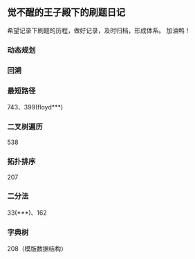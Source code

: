 ## 觉不醒的王子殿下的刷题日记

希望记录下刷题的历程，做好记录，及时归档，形成体系。
加油鸭！

### 动态规划

### 回溯

### 最短路径
743、399(floyd\*\*\*)

### 二叉树遍历
538

### 拓扑排序
207

### 二分法
33(\*\*\*)、162

### 字典树
208（模版数据结构）
